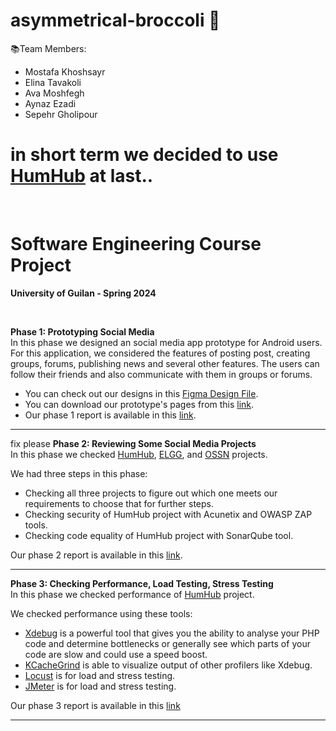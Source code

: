 # asymmetrical-broccoli 🥦

📚Team Members:
- Mostafa Khoshsayr
- Elina Tavakoli
- Ava Moshfegh
- Aynaz Ezadi
- Sepehr Gholipour


# in short term we decided to use [HumHub](https://github.com/humhub/humhub) at last..
<br>           


# Software Engineering Course Project
**University of Guilan - Spring 2024**
         
<br> 

**Phase 1: Prototyping Social Media**      
In this phase we designed an social media app prototype for Android users.       
For this application, we considered the features of posting post, creating groups, forums, publishing news and several other features. The  users can follow their friends and also communicate with them in groups or forums.    
- You can check out our designs in this [Figma Design File](https://www.figma.com/design/KWXt4XeBgLU9o7mq48Ez9x/Untitled?node-id=0-1&t=6su7HRzuoLbQ72qK-0).
- You can download our prototype's pages from this [link](https://github.com/mosi1910/Asymmetrical-Broccoli/blob/main/phase%201/Prototype.pdf).   
- Our phase 1 report is available in this [link](nuh).
            
<hr>

fix please
**Phase 2: Reviewing Some Social Media Projects**      
In this phase we checked [HumHub](https://github.com/humhub/humhub), [ELGG](https://github.com/Elgg/Elgg.git), and [OSSN](https://github.com/opensource-socialnetwork/opensource-socialnetwork.git) projects.     

We had three steps in this phase: 
- Checking all three projects to figure out which one meets our requirements to choose that for further steps. 
- Checking security of HumHub project with Acunetix and OWASP ZAP tools.
- Checking code equality of HumHub project with SonarQube tool.

Our phase 2 report is available in this [link](nuh).
      <hr>

**Phase 3: Checking Performance, Load Testing, Stress Testing**      
In this phase we checked performance of [HumHub](https://github.com/humhub/humhub) project.     

We checked performance using these tools: 
- [Xdebug](https://xdebug.org/) is a powerful tool that gives you the ability to analyse your PHP code and determine bottlenecks or generally see which parts of your code are slow and could use a speed boost.
- [KCacheGrind](https://kcachegrind.github.io/html/Home.html) is able to visualize output of other profilers like Xdebug.
- [Locust](https://locust.io/) is for load and stress testing.
- [JMeter](https://jmeter.apache.org/) is for load and stress testing.

Our phase 3 report is available in this [link](none)
<hr>     
<br>           

